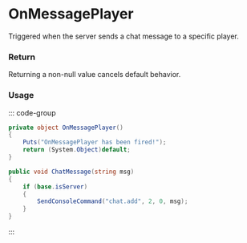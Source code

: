 # OnMessagePlayer
<Badge type="info" text="Server"/><Badge type="danger" text="Carbon Compatible"/><Badge type="warning" text="Oxide Compatible"/>
Triggered when the server sends a chat message to a specific player.

### Return
Returning a non-null value cancels default behavior.

### Usage
::: code-group
```csharp [Example]
private object OnMessagePlayer()
{
	Puts("OnMessagePlayer has been fired!");
	return (System.Object)default;
}
```
```csharp [Source — Assembly-CSharp @ BasePlayer]
public void ChatMessage(string msg)
{
	if (base.isServer)
	{
		SendConsoleCommand("chat.add", 2, 0, msg);
	}
}

```
:::
